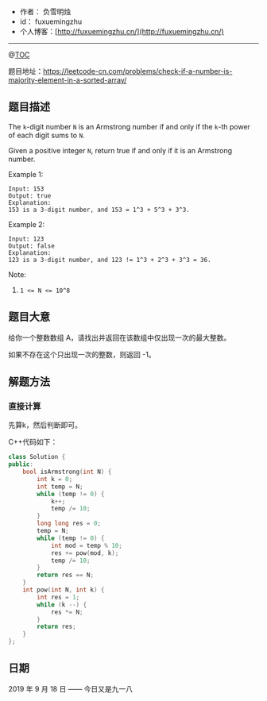 
- 作者：    负雪明烛
- id：      fuxuemingzhu
- 个人博客：[http://fuxuemingzhu.cn/](http://fuxuemingzhu.cn/)

---
@[TOC](目录)


题目地址：https://leetcode-cn.com/problems/check-if-a-number-is-majority-element-in-a-sorted-array/

## 题目描述

The `k`-digit number `N` is an Armstrong number if and only if the `k`-th power of each digit sums to `N`.

Given a positive integer `N`, return true if and only if it is an Armstrong number.

Example 1:

    Input: 153
    Output: true
    Explanation: 
    153 is a 3-digit number, and 153 = 1^3 + 5^3 + 3^3.

Example 2:

    Input: 123
    Output: false
    Explanation: 
    123 is a 3-digit number, and 123 != 1^3 + 2^3 + 3^3 = 36.

Note:

1. `1 <= N <= 10^8`

## 题目大意

给你一个整数数组 A，请找出并返回在该数组中仅出现一次的最大整数。

如果不存在这个只出现一次的整数，则返回 -1。

## 解题方法

### 直接计算

先算k，然后判断即可。

C++代码如下：

```cpp
class Solution {
public:
    bool isArmstrong(int N) {
        int k = 0;
        int temp = N;
        while (temp != 0) {
            k++;
            temp /= 10;
        }
        long long res = 0;
        temp = N;
        while (temp != 0) {
            int mod = temp % 10;
            res += pow(mod, k);
            temp /= 10;
        }
        return res == N;
    }
    int pow(int N, int k) {
        int res = 1;
        while (k --) {
            res *= N;
        }
        return res;
    }
};
```

## 日期

2019 年 9 月 18 日 —— 今日又是九一八
